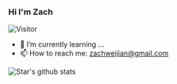 ### Hi I'm Zach
![Visitor](https://visitor-badge.glitch.me/badge?page_id=izachwei.izachwei)

- 🌱 I’m currently learning ...
- 📫 How to reach me: [zachweijian@gmail.com](zachweijian@gmail.com)

![Star's github stats](https://github-readme-stats.vercel.app/api?username=izachwei&show_icons=true)
<!--
**izachwei/izachwei** is a ✨ _special_ ✨ repository because its `README.md` (this file) appears on your GitHub profile.

Here are some ideas to get you started:

- 🔭 I’m currently working on ...
- 🌱 I’m currently learning ...
- 👯 I’m looking to collaborate on ...
- 🤔 I’m looking for help with ...
- 💬 Ask me about ...
- 📫 How to reach me: ...
- 😄 Pronouns: ...
- ⚡ Fun fact: ...
-->
